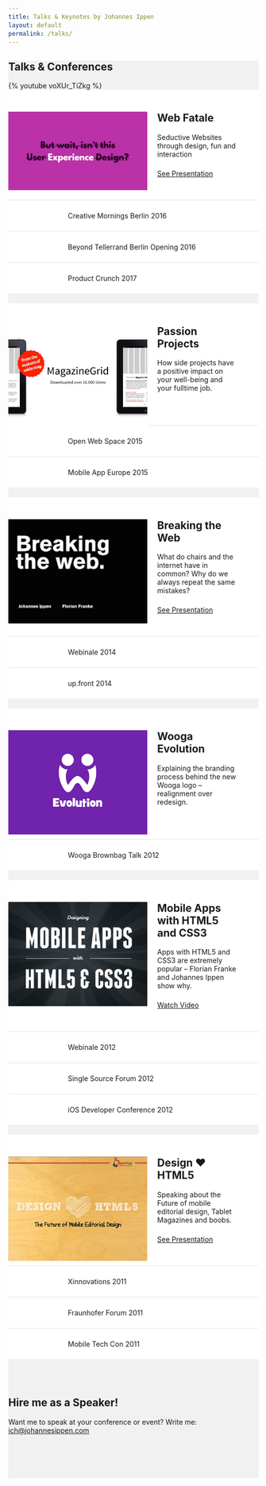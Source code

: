 ```yaml
---
title: Talks & Keynotes by Johannes Ippen
layout: default
permalink: /talks/
---
```

<style>
  .talks {
    background: #F1F1F1;
  }
  .talk {
    background: #fff;
    text-align: left;
		padding: 44px 15px;
    margin-bottom: 2px;
  }
  .talk h2 {
    margin-top: 15px;
  }
  .talk p {
    margin: 0 0 22px 0;
  }
	.conference {
		text-align: left;
		background: #fff;
		padding: 22px 15px;
		margin-bottom: 2px;
	}
	@media (min-width: 640px) {
		.talk {
	    padding-left: 300px;
			padding-right: 44px;
	  }
	  .talk h2 {
	    margin-top: 0;
	  }
	  .talk img {
	    position: absolute;
	    width: 280px;
	    margin-left: -300px;
	  }
		.conference {
			padding-left: 120px;
			padding-right: 44px;
		}
	}
	.conference + .talk {
		margin-top: 20px;
	}
	.hireme {
		padding-top: 44px;
		padding-bottom: 88px;
	}
	.inner iframe {
	  width: 100%;
	  display: block;
	  margin-bottom: none;
	  border: 0;
	}
</style>
<section class="talks">
	<h1>Talks &amp; Conferences</h1>
  <div class="inner">
    {% youtube voXUr_TiZkg %}
    <div class="talk">
      <img src="/img/talk-web-fatale.jpg">
      <h2>Web Fatale</h2>
      <p>Seductive Websites through design, fun and interaction</p>
			<a href="/blog/creative-mornings/" class="btn">See Presentation</a>
    </div>
		<div class="conference">Creative Mornings Berlin 2016</div>
		<div class="conference">Beyond Tellerrand Berlin Opening 2016</div>
		<div class="conference">Product Crunch 2017</div>
    <div class="talk">
      <img src="/img/talk-passion-projects.jpg">
      <h2>Passion Projects</h2>
      <p>How side projects have a positive impact on your well-being and your fulltime job.</p>
    </div>
		<div class="conference">Open Web Space 2015</div>
		<div class="conference">Mobile App Europe 2015</div>
    <div class="talk">
      <img src="/img/breaking-the-web.png">
      <h2>Breaking the Web</h2>
      <p>What do chairs and the internet have in common? Why do we always repeat the same mistakes?</p>
			<a href="http://www.slideshare.net/johannesippen/breaking-the-web-webinale-2014" class="btn">See Presentation</a>
    </div>
		<div class="conference">Webinale 2014</div>
		<div class="conference">up.front 2014</div>
		<div class="talk">
      <img src="/img/talk1.jpg">
      <h2>Wooga Evolution</h2>
      <p>Explaining the branding process behind the new Wooga logo – realignment over redesign.</p>
    </div>
		<div class="conference">Wooga Brownbag Talk 2012</div>
		<div class="talk">
      <img src="/img/talk2.jpg">
      <h2>Mobile Apps with HTML5 and CSS3</h2>
      <p>Apps with HTML5 and CSS3 are extremely popular – Florian Franke and Johannes Ippen show why.</p>
			<a href="https://www.youtube.com/watch?v=v_SJgfIuZrs" class="btn">Watch Video</a>
    </div>
		<div class="conference">Webinale 2012</div>
		<div class="conference">Single Source Forum 2012</div>
		<div class="conference">iOS Developer Conference 2012</div>
		<div class="talk">
      <img src="/img/talk3.jpg">
      <h2>Design ❤ HTML5</h2>
      <p>Speaking about the Future of mobile editorial design, Tablet Magazines and boobs.</p>
			<a href="http://www.slideshare.net/johannesippen/design-html5-the-future-of-mobile-editorial-design" class="btn">See Presentation</a>
    </div>
		<div class="conference">Xinnovations 2011</div>
		<div class="conference">Fraunhofer Forum 2011</div>
		<div class="conference">Mobile Tech Con 2011</div>
  </div>
	<div class="inner hireme">
		<h2>Hire me as a Speaker!</h2>
		Want me to speak at your conference or event? Write me: <a href="mailto:ich@johannesippen.com">ich@johannesippen.com</a>
	</div>
</section>